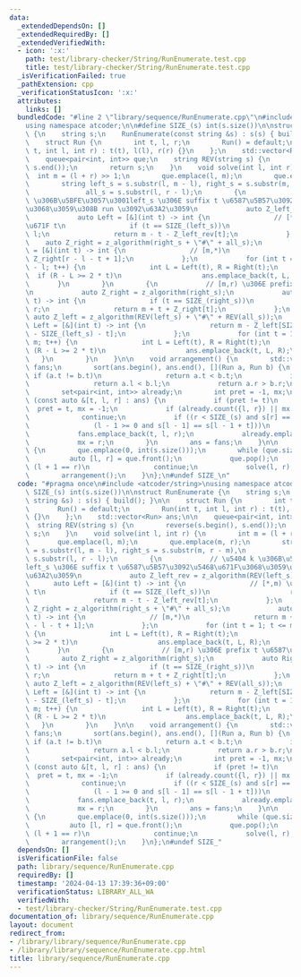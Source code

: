 ```yaml
---
data:
  _extendedDependsOn: []
  _extendedRequiredBy: []
  _extendedVerifiedWith:
  - icon: ':x:'
    path: test/library-checker/String/RunEnumerate.test.cpp
    title: test/library-checker/String/RunEnumerate.test.cpp
  _isVerificationFailed: true
  _pathExtension: cpp
  _verificationStatusIcon: ':x:'
  attributes:
    links: []
  bundledCode: "#line 2 \"library/sequence/RunEnumerate.cpp\"\n#include <atcoder/string>\n\
    using namespace atcoder;\n\n#define SIZE_(s) int(s.size())\n\nstruct RunEnumerate\
    \ {\n    string s;\n    RunEnumerate(const string &s) : s(s) { build(); }\n\n\
    \    struct Run {\n        int t, l, r;\n        Run() = default;\n        Run(int\
    \ t, int l, int r) : t(t), l(l), r(r) {}\n    };\n    std::vector<Run> ans;\n\n\
    \    queue<pair<int, int>> que;\n    string REV(string s) {\n        reverse(s.begin(),\
    \ s.end());\n        return s;\n    }\n    void solve(int l, int r) {\n      \
    \  int m = (l + r) >> 1;\n        que.emplace(l, m);\n        que.emplace(m, r);\n\
    \        string left_s = s.substr(l, m - l), right_s = s.substr(m, r - m),\n \
    \              all_s = s.substr(l, r - l);\n        {\n            // \u5404 k\
    \ \u306B\u5BFE\u3057\u3001left_s \u306E suffix t \u6587\u5B57\u3092\u5468\u671F\
    \u3068\u3059\u308B run \u3092\u63A2\u3059\n            auto Z_left_rev = z_algorithm(REV(left_s));\n\
    \            auto Left = [&](int t) -> int {\n                // [*,m) \u304C\u5468\
    \u671F t\n                if (t == SIZE_(left_s))\n                    return\
    \ l;\n                return m - t - Z_left_rev[t];\n            };\n        \
    \    auto Z_right = z_algorithm(right_s + \"#\" + all_s);\n            auto Right\
    \ = [&](int t) -> int {\n                // [m,*)\n                return m +\
    \ Z_right[r - l - t + 1];\n            };\n            for (int t = 1; t <= m\
    \ - l; t++) {\n                int L = Left(t), R = Right(t);\n              \
    \  if (R - L >= 2 * t)\n                    ans.emplace_back(t, L, R);\n     \
    \       }\n        }\n        {\n            // [m,r) \u306E prefix t \u6587\u5B57\
    \n            auto Z_right = z_algorithm(right_s);\n            auto Right = [&](int\
    \ t) -> int {\n                if (t == SIZE_(right_s))\n                    return\
    \ r;\n                return m + t + Z_right[t];\n            };\n           \
    \ auto Z_left = z_algorithm(REV(left_s) + \"#\" + REV(all_s));\n            auto\
    \ Left = [&](int t) -> int {\n                return m - Z_left[SIZE_(Z_left)\
    \ - SIZE_(left_s) - t];\n            };\n            for (int t = 1; t <= r -\
    \ m; t++) {\n                int L = Left(t), R = Right(t);\n                if\
    \ (R - L >= 2 * t)\n                    ans.emplace_back(t, L, R);\n         \
    \   }\n        }\n    }\n\n    void arrangement() {\n        std::vector<Run>\
    \ fans;\n        sort(ans.begin(), ans.end(), [](Run a, Run b) {\n           \
    \ if (a.t != b.t)\n                return a.t < b.t;\n            if (a.l != b.l)\n\
    \                return a.l < b.l;\n            return a.r > b.r;\n        });\n\
    \        set<pair<int, int>> already;\n        int pret = -1, mx;\n        for\
    \ (const auto &[t, l, r] : ans) {\n            if (pret != t)\n              \
    \  pret = t, mx = -1;\n            if (already.count({l, r}) || mx >= r)\n   \
    \             continue;\n            if ((r < SIZE_(s) and s[r] == s[r - t]) or\n\
    \                (l - 1 >= 0 and s[l - 1] == s[l - 1 + t]))\n                continue;\n\
    \            fans.emplace_back(t, l, r);\n            already.emplace(l, r);\n\
    \            mx = r;\n        }\n        ans = fans;\n    }\n\n    void build()\
    \ {\n        que.emplace(0, int(s.size()));\n        while (que.size()) {\n  \
    \          auto [l, r] = que.front();\n            que.pop();\n            if\
    \ (l + 1 == r)\n                continue;\n            solve(l, r);\n        }\n\
    \        arrangement();\n    }\n};\n#undef SIZE_\n"
  code: "#pragma once\n#include <atcoder/string>\nusing namespace atcoder;\n\n#define\
    \ SIZE_(s) int(s.size())\n\nstruct RunEnumerate {\n    string s;\n    RunEnumerate(const\
    \ string &s) : s(s) { build(); }\n\n    struct Run {\n        int t, l, r;\n \
    \       Run() = default;\n        Run(int t, int l, int r) : t(t), l(l), r(r)\
    \ {}\n    };\n    std::vector<Run> ans;\n\n    queue<pair<int, int>> que;\n  \
    \  string REV(string s) {\n        reverse(s.begin(), s.end());\n        return\
    \ s;\n    }\n    void solve(int l, int r) {\n        int m = (l + r) >> 1;\n \
    \       que.emplace(l, m);\n        que.emplace(m, r);\n        string left_s\
    \ = s.substr(l, m - l), right_s = s.substr(m, r - m),\n               all_s =\
    \ s.substr(l, r - l);\n        {\n            // \u5404 k \u306B\u5BFE\u3057\u3001\
    left_s \u306E suffix t \u6587\u5B57\u3092\u5468\u671F\u3068\u3059\u308B run \u3092\
    \u63A2\u3059\n            auto Z_left_rev = z_algorithm(REV(left_s));\n      \
    \      auto Left = [&](int t) -> int {\n                // [*,m) \u304C\u5468\u671F\
    \ t\n                if (t == SIZE_(left_s))\n                    return l;\n\
    \                return m - t - Z_left_rev[t];\n            };\n            auto\
    \ Z_right = z_algorithm(right_s + \"#\" + all_s);\n            auto Right = [&](int\
    \ t) -> int {\n                // [m,*)\n                return m + Z_right[r\
    \ - l - t + 1];\n            };\n            for (int t = 1; t <= m - l; t++)\
    \ {\n                int L = Left(t), R = Right(t);\n                if (R - L\
    \ >= 2 * t)\n                    ans.emplace_back(t, L, R);\n            }\n \
    \       }\n        {\n            // [m,r) \u306E prefix t \u6587\u5B57\n    \
    \        auto Z_right = z_algorithm(right_s);\n            auto Right = [&](int\
    \ t) -> int {\n                if (t == SIZE_(right_s))\n                    return\
    \ r;\n                return m + t + Z_right[t];\n            };\n           \
    \ auto Z_left = z_algorithm(REV(left_s) + \"#\" + REV(all_s));\n            auto\
    \ Left = [&](int t) -> int {\n                return m - Z_left[SIZE_(Z_left)\
    \ - SIZE_(left_s) - t];\n            };\n            for (int t = 1; t <= r -\
    \ m; t++) {\n                int L = Left(t), R = Right(t);\n                if\
    \ (R - L >= 2 * t)\n                    ans.emplace_back(t, L, R);\n         \
    \   }\n        }\n    }\n\n    void arrangement() {\n        std::vector<Run>\
    \ fans;\n        sort(ans.begin(), ans.end(), [](Run a, Run b) {\n           \
    \ if (a.t != b.t)\n                return a.t < b.t;\n            if (a.l != b.l)\n\
    \                return a.l < b.l;\n            return a.r > b.r;\n        });\n\
    \        set<pair<int, int>> already;\n        int pret = -1, mx;\n        for\
    \ (const auto &[t, l, r] : ans) {\n            if (pret != t)\n              \
    \  pret = t, mx = -1;\n            if (already.count({l, r}) || mx >= r)\n   \
    \             continue;\n            if ((r < SIZE_(s) and s[r] == s[r - t]) or\n\
    \                (l - 1 >= 0 and s[l - 1] == s[l - 1 + t]))\n                continue;\n\
    \            fans.emplace_back(t, l, r);\n            already.emplace(l, r);\n\
    \            mx = r;\n        }\n        ans = fans;\n    }\n\n    void build()\
    \ {\n        que.emplace(0, int(s.size()));\n        while (que.size()) {\n  \
    \          auto [l, r] = que.front();\n            que.pop();\n            if\
    \ (l + 1 == r)\n                continue;\n            solve(l, r);\n        }\n\
    \        arrangement();\n    }\n};\n#undef SIZE_"
  dependsOn: []
  isVerificationFile: false
  path: library/sequence/RunEnumerate.cpp
  requiredBy: []
  timestamp: '2024-04-13 17:39:36+09:00'
  verificationStatus: LIBRARY_ALL_WA
  verifiedWith:
  - test/library-checker/String/RunEnumerate.test.cpp
documentation_of: library/sequence/RunEnumerate.cpp
layout: document
redirect_from:
- /library/library/sequence/RunEnumerate.cpp
- /library/library/sequence/RunEnumerate.cpp.html
title: library/sequence/RunEnumerate.cpp
---
```

